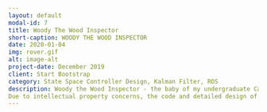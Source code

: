 ```yaml
---
layout: default
modal-id: 7
title: Woody The Wood Inspector
short-caption: WOODY THE WOOD INSPECTOR
date: 2020-01-04
img: rover.gif
alt: image-alt
project-date: December 2019
client: Start Bootstrap
category: State Space Controller Design, Kalman Filter, ROS 
description: Woody the Wood Inspector - the baby of my undergraduate Capstone Project at UBC. The purpose of this project is to facilitate the wood scanning process for quality control in the forestry industry. Presently, logs are trucked into specific scanning facilities for near-infrared, color-imaging, x-ray and other types of scans. With woody, a proof of concept wood scanning robot, this laborious process can be simplified. Woody can move in parallel to a straight surface and keep a certain distance from it. This way, onboard scanning devices can conduct high-quality scanning. 
Due to intellectual property concerns, the code and detailed design of this project are confidential. However, feel free to contact me about the project. <br><br>As an overview, The project is composed of:<ul><li>Traxxas Rustler 2WD 1/10 Scale RC Truck</li><li>Intel Nuc</li><li>PhidgetSpatial Precision 3/3/3 High Resolution</li><li>HC-SR04</li><li>Arduino Nano</li><li>DCDC-NUC Power Supply</li>
---
```


